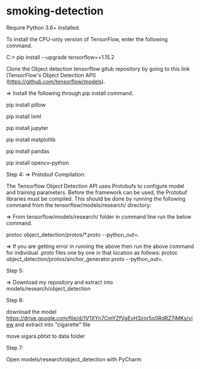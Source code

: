 # smoking-detection
 
 Require Python 3.6+ installed.
 
 To install the CPU-only version of TensorFlow, enter the following command.
 
  C:\> pip install --upgrade tensorflow==1.15.2
  
  Clone the Object detection tensorflow gitub repository by going to this link [TensorFlow's Object Detection API] (https://github.com/tensorflow/models).
  
  => Install the following through pip install command.

pip install pillow

pip install lxml

pip install jupyter

pip install matplotlib

pip install pandas

pip install opencv-python


Step 4:
  => Protobuf Compilation:

The Tensorflow Object Detection API uses Protobufs to configure model and training parameters. Before the framework can be used, the Protobuf libraries must be compiled. This should be done by running the following command from the tensorflow/models/research/ directory:

  => From tensorflow/models/research/ folder in command line run the below command.

protoc object_detection/protos/*.proto --python_out=.

  => If you are getting error in running the above then run the above command for individual .proto files one by one in that location as follows: protoc object_detection/protos/anchor_generator.proto --python_out=.

Step 5:

=> Download my repository and extract into models/research/object_detection

Step 6:

download the model https://drive.google.com/file/d/1V1XYn7CmYZfVgEvH3zor5o0RdRZ7jMKs/view and extract into "cigarette" file

move sigara.pbtxt to data folder

Step 7:

Open models/research/object_detection with PyCharm



